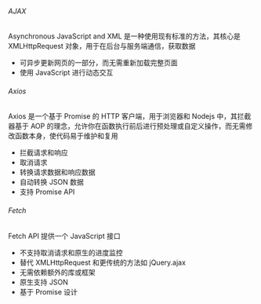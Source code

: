###### AJAX

Asynchronous JavaScript and XML 是一种使用现有标准的方法，其核心是 XMLHttpRequest 对象，用于在后台与服务端通信，获取数据

- 可异步更新网页的一部分，而无需重新加载完整页面
- 使用 JavaScript 进行动态交互

###### Axios

Axios 是一个基于 Promise 的 HTTP 客户端，用于浏览器和 Nodejs 中，其拦截器基于 AOP 的理念，允许你在函数执行前后进行预处理或自定义操作，而无需修改函数本身，使代码易于维护和复用

- 拦截请求和响应
- 取消请求
- 转换请求数据和响应数据
- 自动转换 JSON 数据
- 支持 Promise API

###### Fetch

Fetch API 提供一个 JavaScript 接口

- 不支持取消请求和原生的进度监控
- 替代 XMLHttpRequest 和更传统的方法如 jQuery.ajax
- 无需依赖额外的库或框架
- 原生支持 JSON
- 基于 Promise 设计
